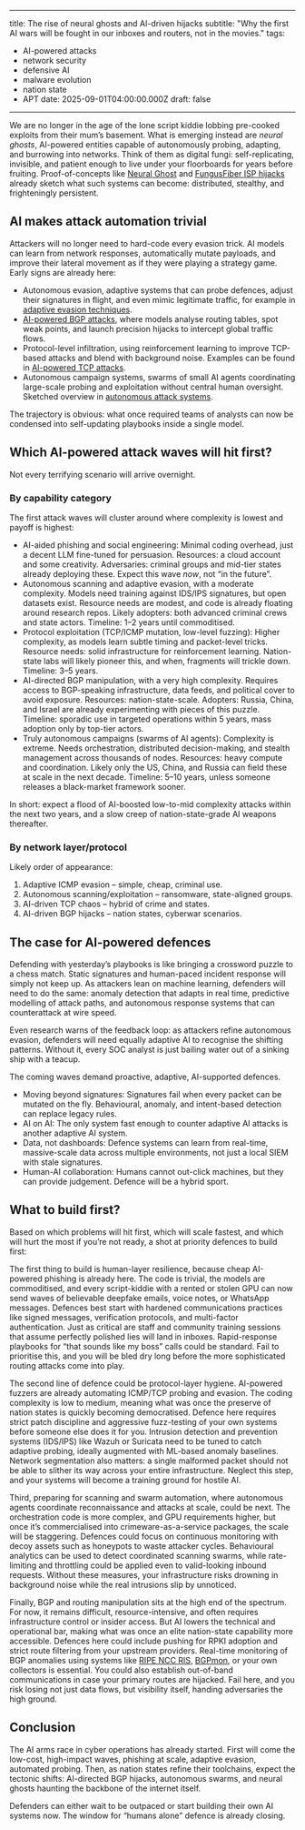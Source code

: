 
---
title: The rise of neural ghosts and AI-driven hijacks
subtitle: "Why the first AI wars will be fought in our inboxes and routers, not in the movies."
tags:
  - AI-powered attacks
  - network security
  - defensive AI
  - malware evolution
  - nation state
  - APT
date: 2025-09-01T04:00:00.000Z
draft: false
---

We are no longer in the age of the lone script kiddie lobbing pre-cooked exploits from their mum’s basement. What is emerging instead are *neural ghosts*, AI-powered entities capable of autonomously probing, adapting, and burrowing into networks. Think of them as digital fungi: self-replicating, invisible, and patient enough to live under your floorboards for years before fruiting. Proof-of-concepts like [Neural Ghost](https://red.tymyrddin.dev/docs/in/network/earthworks/mycosec/neural-ghost) and [FungusFiber ISP hijacks](https://red.tymyrddin.dev/docs/in/network/earthworks/fungusfiber/hijack-isp) already sketch what such systems can become: distributed, stealthy, and frighteningly persistent.

## AI makes attack automation trivial

Attackers will no longer need to hard-code every evasion trick. AI models can learn from network responses, automatically mutate payloads, and improve their lateral movement as if they were playing a strategy game. Early signs are already here:

* Autonomous evasion, adaptive systems that can probe defences, adjust their signatures in flight, and even mimic legitimate traffic, for example in [adaptive evasion techniques](https://red.tymyrddin.dev/docs/in/network/roots/icmp/adaptive-evasion-techniques.html).
* [AI-powered BGP attacks](https://red.tymyrddin.dev/docs/in/network/roots/bgp/ai-powered-bgp-attacks.html), where models analyse routing tables, spot weak points, and launch precision hijacks to intercept global traffic flows.
* Protocol-level infiltration, using reinforcement learning to improve TCP-based attacks and blend with background noise. Examples can be found in [AI-powered TCP attacks](https://red.tymyrddin.dev/docs/in/network/roots/tcp/ai-powered-attacks.html).
* Autonomous campaign systems, swarms of small AI agents coordinating large-scale probing and exploitation without central human oversight. Sketched overview in [autonomous attack systems](https://red.tymyrddin.dev/docs/in/network/roots/icmp/autonomous-attack-systems.html).

The trajectory is obvious: what once required teams of analysts can now be condensed into self-updating playbooks inside a single model.

## Which AI-powered attack waves will hit first?

Not every terrifying scenario will arrive overnight. 

### By capability category

The first attack waves will cluster around where complexity is lowest and payoff is highest:

* AI-aided phishing and social engineering: Minimal coding overhead, just a decent LLM fine-tuned for persuasion. Resources: a cloud account and some creativity. Adversaries: criminal groups and mid-tier states already deploying these. Expect this wave *now*, not “in the future”.
* Autonomous scanning and adaptive evasion, with a moderate complexity. Models need training against IDS/IPS signatures, but open datasets exist. Resource needs are modest, and code is already floating around research repos. Likely adopters: both advanced criminal crews and state actors. Timeline: 1–2 years until commoditised.
* Protocol exploitation (TCP/ICMP mutation, low-level fuzzing): Higher complexity, as models learn subtle timing and packet-level tricks. Resource needs: solid infrastructure for reinforcement learning. Nation-state labs will likely pioneer this, and when, fragments will trickle down. Timeline: 3–5 years.
* AI-directed BGP manipulation, with a very high complexity. Requires access to BGP-speaking infrastructure, data feeds, and political cover to avoid exposure. Resources: nation-state-scale. Adopters: Russia, China, and Israel are already experimenting with pieces of this puzzle. Timeline: sporadic use in targeted operations within 5 years, mass adoption only by top-tier actors.
* Truly autonomous campaigns (swarms of AI agents): Complexity is extreme. Needs orchestration, distributed decision-making, and stealth management across thousands of nodes. Resources: heavy compute and coordination. Likely only the US, China, and Russia can field these at scale in the next decade. Timeline: 5–10 years, unless someone releases a black-market framework sooner.

In short: expect a flood of AI-boosted low-to-mid complexity attacks within the next two years, and a slow creep of nation-state-grade AI weapons thereafter.

### By network layer/protocol

Likely order of appearance:

1. Adaptive ICMP evasion – simple, cheap, criminal use.
2. Autonomous scanning/exploitation – ransomware, state-aligned groups.
3. AI-driven TCP chaos – hybrid of crime and states.
4. AI-driven BGP hijacks – nation states, cyberwar scenarios.

## The case for AI-powered defences

Defending with yesterday’s playbooks is like bringing a crossword puzzle to a chess match. Static signatures and human-paced incident response will simply not keep up. As attackers lean on machine learning, defenders will need to do the same: anomaly detection that adapts in real time, predictive modelling of attack paths, and autonomous response systems that can counterattack at wire speed.

Even research warns of the feedback loop: as attackers refine autonomous evasion, defenders will need equally adaptive AI to recognise the shifting patterns. Without it, every SOC analyst is just bailing water out of a sinking ship with a teacup.

The coming waves demand proactive, adaptive, AI-supported defences.

* Moving beyond signatures: Signatures fail when every packet can be mutated on the fly. Behavioural, anomaly, and intent-based detection can replace legacy rules.
* AI on AI: The only system fast enough to counter adaptive AI attacks is another adaptive AI system.
* Data, not dashboards: Defence systems can learn from real-time, massive-scale data across multiple environments, not just a local SIEM with stale signatures.
* Human-AI collaboration: Humans cannot out-click machines, but they can provide judgement. Defence will be a hybrid sport.

## What to build first?

Based on which problems will hit first, which will scale fastest, and which will hurt the most if you’re not ready, a shot at priority defences to build first:

The first thing to build is human-layer resilience, because cheap AI-powered phishing is already here. The code is trivial, the models are commoditised, and every script-kiddie with a rented or stolen GPU can now send waves of believable deepfake emails, voice notes, or WhatsApp messages. Defences best start with hardened communications practices like signed messages, verification protocols, and multi-factor authentication. Just as critical are staff and community training sessions that assume perfectly polished lies will land in inboxes. Rapid-response playbooks for “that sounds like my boss” calls could be standard. Fail to prioritise this, and you will be bled dry long before the more sophisticated routing attacks come into play.

The second line of defence could be protocol-layer hygiene. AI-powered fuzzers are already automating ICMP/TCP probing and evasion. The coding complexity is low to medium, meaning what was once the preserve of nation states is quickly becoming democratised. Defence here requires strict patch discipline and aggressive fuzz-testing of your own systems before someone else does it for you. Intrusion detection and prevention systems (IDS/IPS) like Wazuh or Suricata need to be tuned to catch adaptive probing, ideally augmented with ML-based anomaly baselines. Network segmentation also matters: a single malformed packet should not be able to slither its way across your entire infrastructure. Neglect this step, and your systems will become a training ground for hostile AI.

Third, preparing for scanning and swarm automation, where autonomous agents coordinate reconnaissance and attacks at scale, could be next. The orchestration code is more complex, and GPU requirements higher, but once it’s commercialised into crimeware-as-a-service packages, the scale will be staggering. Defences could focus on continuous monitoring with decoy assets such as honeypots to waste attacker cycles. Behavioural analytics can be used to detect coordinated scanning swarms, while rate-limiting and throttling could be applied even to valid-looking inbound requests. Without these measures, your infrastructure risks drowning in background noise while the real intrusions slip by unnoticed.

Finally, BGP and routing manipulation sits at the high end of the spectrum. For now, it remains difficult, resource-intensive, and often requires infrastructure control or insider access. But AI lowers the technical and operational bar, making what was once an elite nation-state capability more accessible. Defences here could include pushing for RPKI adoption and strict route filtering from your upstream providers. Real-time monitoring of BGP anomalies using systems like [RIPE NCC RIS](https://www.ripe.net/analyse/internet-measurements/routing-information-service-ris/), [BGPmon](https://www.bgpmon.net/), or your own collectors is essential. You could also establish out-of-band communications in case your primary routes are hijacked. Fail here, and you risk losing not just data flows, but visibility itself, handing adversaries the high ground.

## Conclusion

The AI arms race in cyber operations has already started. First will come the low-cost, high-impact waves, phishing at scale, adaptive evasion, automated probing. Then, as nation states refine their toolchains, expect the tectonic shifts: AI-directed BGP hijacks, autonomous swarms, and neural ghosts haunting the backbone of the internet itself.

Defenders can either wait to be outpaced or start building their own AI systems now. The window for “humans alone” defence is already closing. 

